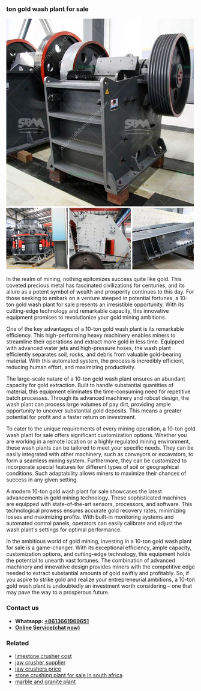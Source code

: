 <h3>ton gold wash plant for sale</h3><img src='1708323109.jpg' alt=''><p>In the realm of mining, nothing epitomizes success quite like gold. This coveted precious metal has fascinated civilizations for centuries, and its allure as a potent symbol of wealth and prosperity continues to this day. For those seeking to embark on a venture steeped in potential fortunes, a 10-ton gold wash plant for sale presents an irresistible opportunity. With its cutting-edge technology and remarkable capacity, this innovative equipment promises to revolutionize your gold mining ambitions.</p><p>One of the key advantages of a 10-ton gold wash plant is its remarkable efficiency. This high-performing heavy machinery enables miners to streamline their operations and extract more gold in less time. Equipped with advanced water jets and high-pressure hoses, the wash plant efficiently separates soil, rocks, and debris from valuable gold-bearing material. With this automated system, the process is incredibly efficient, reducing human effort, and maximizing productivity.</p><p>The large-scale nature of a 10-ton gold wash plant ensures an abundant capacity for gold extraction. Built to handle substantial quantities of material, this equipment eliminates the time-consuming need for repetitive batch processes. Through its advanced machinery and robust design, the wash plant can process large volumes of pay dirt, providing ample opportunity to uncover substantial gold deposits. This means a greater potential for profit and a faster return on investment.</p><p>To cater to the unique requirements of every mining operation, a 10-ton gold wash plant for sale offers significant customization options. Whether you are working in a remote location or a highly regulated mining environment, these wash plants can be tailored to meet your specific needs. They can be easily integrated with other machinery, such as conveyors or excavators, to form a seamless mining system. Furthermore, they can be customized to incorporate special features for different types of soil or geographical conditions. Such adaptability allows miners to maximize their chances of success in any given setting.</p><p>A modern 10-ton gold wash plant for sale showcases the latest advancements in gold mining technology. These sophisticated machines are equipped with state-of-the-art sensors, processors, and software. This technological prowess ensures accurate gold recovery rates, minimizing losses and maximizing profits. With built-in monitoring systems and automated control panels, operators can easily calibrate and adjust the wash plant's settings for optimal performance.</p><p>In the ambitious world of gold mining, investing in a 10-ton gold wash plant for sale is a game-changer. With its exceptional efficiency, ample capacity, customization options, and cutting-edge technology, this equipment holds the potential to unearth vast fortunes. The combination of advanced machinery and innovative design provides miners with the competitive edge needed to extract substantial amounts of gold swiftly and profitably. So, if you aspire to strike gold and realize your entrepreneurial ambitions, a 10-ton gold wash plant is undoubtedly an investment worth considering – one that may pave the way to a prosperous future.</p><h3>Contact us</h3><ul><li><strong>Whatsapp:&nbsp;<a href="https://wa.me/8613661969651">+8613661969651</a></strong></li><li><a href="https://swt.shibang-china.com/?git&amp;zhl&amp;ton gold wash plant for sale"><strong>Online Service(chat now)</strong></a></li></ul><h3>Related</h3><ul><li><a href='limestone crusher cost.md'>limestone crusher cost</a></li><li><a href='jaw crusher supplier.md'>jaw crusher supplier</a></li><li><a href='jaw crushers price.md'>jaw crushers price</a></li><li><a href='stone crushing plant for sale in south africa.md'>stone crushing plant for sale in south africa</a></li><li><a href='marble and granite plant.md'>marble and granite plant</a></li></ul>